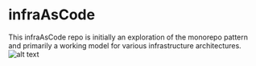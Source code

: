 # infraAsCode


This infraAsCode repo is initially an exploration of the monorepo pattern and primarily a working model for various infrastructure architectures. <br> 
![alt text](https://storage.googleapis.com/gopherizeme.appspot.com/gophers/efa31a3fc1ce51d74136d4f51665c46de2b4d81b.png)
